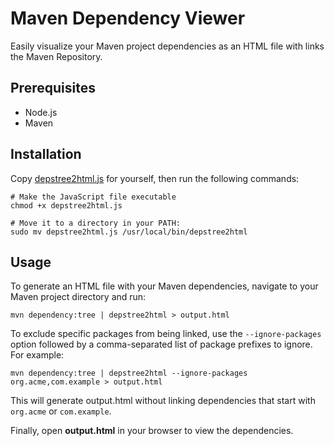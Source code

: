 # Maven Dependency Viewer

Easily visualize your Maven project dependencies as an HTML file with links the Maven Repository.


## Prerequisites

* Node.js
* Maven

## Installation

Copy [depstree2html.js](depstree2html.js) for yourself, then run the following commands:

```shell
# Make the JavaScript file executable
chmod +x depstree2html.js

# Move it to a directory in your PATH:
sudo mv depstree2html.js /usr/local/bin/depstree2html
```

## Usage

To generate an HTML file with your Maven dependencies, navigate to your Maven project directory and run:
```shell
mvn dependency:tree | depstree2html > output.html
```

To exclude specific packages from being linked, use the `--ignore-packages` option followed by a comma-separated list of
package prefixes to ignore. For example:

```shell
mvn dependency:tree | depstree2html --ignore-packages org.acme,com.example > output.html
```

This will generate output.html without linking dependencies that start with `org.acme` or `com.example`.

Finally, open **output.html** in your browser to view the dependencies.
